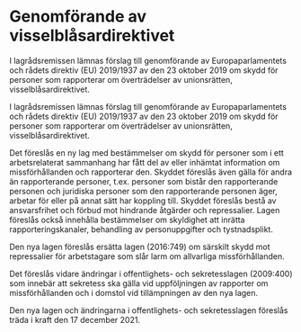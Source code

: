 # Genomförande av visselblåsardirektivet

I lagrådsremissen lämnas förslag till genomförande av Europaparlamentets och rådets direktiv (EU) 2019/1937 av den 23 oktober 2019 om skydd för personer som rapporterar om överträdelser av unionsrätten, visselblåsardirektivet.

I lagrådsremissen lämnas förslag till genomförande av Europaparlamentets och rådets direktiv (EU) 2019/1937 av den 23 oktober 2019 om skydd för personer som rapporterar om överträdelser av unionsrätten, visselblåsardirektivet.

Det föreslås en ny lag med bestämmelser om skydd för personer som i ett arbetsrelaterat sammanhang har fått del av eller inhämtat information om missförhållanden och rapporterar den. Skyddet föreslås även gälla för andra än rapporterande personer, t.ex. personer som bistår den rapporterande personen och juridiska personer som den rapporterande personen äger, arbetar för eller på annat sätt har koppling till. Skyddet föreslås bestå av ansvarsfrihet och förbud mot hindrande åtgärder och repressalier. Lagen föreslås också innehålla bestämmelser om skyldighet att inrätta rapporteringskanaler, behandling av personuppgifter och tystnadsplikt.

Den nya lagen föreslås ersätta lagen (2016:749) om särskilt skydd mot repressalier för arbetstagare som slår larm om allvarliga missförhållanden.

Det föreslås vidare ändringar i offentlighets- och sekretesslagen (2009:400) som innebär att sekretess ska gälla vid uppföljningen av rapporter om missförhållanden och i domstol vid tillämpningen av den nya lagen.

Den nya lagen och ändringarna i offentlighets- och sekretesslagen föreslås träda i kraft den 17 december 2021.
